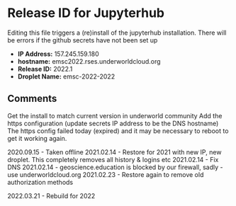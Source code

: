 # Release ID for Jupyterhub

Editing this file triggers a (re)install of the jupyterhub installation.
There will be errors if the github secrets have not been set up 

 - **IP Address:** 157.245.159.180
 - **hostname:** emsc2022.rses.underworldcloud.org
 - **Release ID:** 2022.1
 - **Droplet Name:** emsc-2022-2022
 
 ## Comments
   
Get the install to match current version in underworld community 
Add the https configuration (update secrets IP address to be the DNS hostname)
The https config failed today (expired) and it may be necessary to reboot to get it working again.

2020.09.15 - Taken offline
2021.02.14 - Restore for 2021 with new IP, new droplet. This completely removes all history & logins etc
2021.02.14 - Fix DNS
2021.02.14 - geoscience.education is blocked by our firewall, sadly - use underworldcloud.org
2021.02.23 - Restore again to remove old authorization methods

2022.03.21 - Rebuild for 2022




